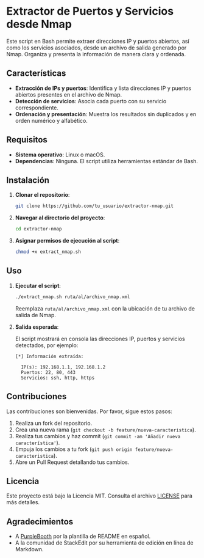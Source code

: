 
# Extractor de Puertos y Servicios desde Nmap

Este script en Bash permite extraer direcciones IP y puertos abiertos, así como los servicios asociados, desde un archivo de salida generado por Nmap. Organiza y presenta la información de manera clara y ordenada.

## Características

- **Extracción de IPs y puertos**: Identifica y lista direcciones IP y puertos abiertos presentes en el archivo de Nmap.
- **Detección de servicios**: Asocia cada puerto con su servicio correspondiente.
- **Ordenación y presentación**: Muestra los resultados sin duplicados y en orden numérico y alfabético.

## Requisitos

- **Sistema operativo**: Linux o macOS.
- **Dependencias**: Ninguna. El script utiliza herramientas estándar de Bash.

## Instalación

1. **Clonar el repositorio**:

   ```bash
   git clone https://github.com/tu_usuario/extractor-nmap.git
   ```

2. **Navegar al directorio del proyecto**:

   ```bash
   cd extractor-nmap
   ```

3. **Asignar permisos de ejecución al script**:

   ```bash
   chmod +x extract_nmap.sh
   ```

## Uso

1. **Ejecutar el script**:

   ```bash
   ./extract_nmap.sh ruta/al/archivo_nmap.xml
   ```

   Reemplaza `ruta/al/archivo_nmap.xml` con la ubicación de tu archivo de salida de Nmap.

2. **Salida esperada**:

   El script mostrará en consola las direcciones IP, puertos y servicios detectados, por ejemplo:

   ```
   [*] Información extraída:

     IP(s): 192.168.1.1, 192.168.1.2
     Puertos: 22, 80, 443
     Servicios: ssh, http, https
   ```

## Contribuciones

Las contribuciones son bienvenidas. Por favor, sigue estos pasos:

1. Realiza un fork del repositorio.
2. Crea una nueva rama (`git checkout -b feature/nueva-caracteristica`).
3. Realiza tus cambios y haz commit (`git commit -am 'Añadir nueva característica'`).
4. Empuja los cambios a tu fork (`git push origin feature/nueva-caracteristica`).
5. Abre un Pull Request detallando tus cambios.

## Licencia

Este proyecto está bajo la Licencia MIT. Consulta el archivo [LICENSE](LICENSE) para más detalles.

## Agradecimientos

- A [PurpleBooth](https://gist.github.com/PurpleBooth/109311bb0361f32d87a2) por la plantilla de README en español.
- A la comunidad de StackEdit por su herramienta de edición en línea de Markdown.
